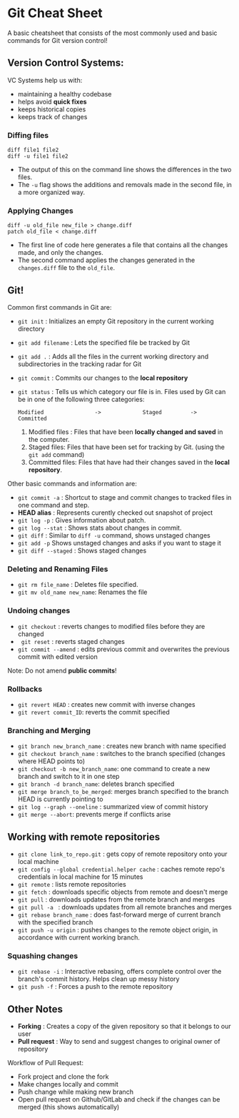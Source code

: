 # Git Cheat Sheet
A basic cheatsheet that consists of the most commonly used and basic commands for Git version control!

## Version Control Systems:
VC Systems help us with:
* maintaining a healthy codebase
* helps avoid **quick fixes**
* keeps historical copies
* keeps track of changes

### Diffing files
``` 
diff file1 file2 
diff -u file1 file2
```

* The output of this on the command line shows the differences in the two files.
* The `-u` flag shows the additions and removals made in the second file, in a more organized way.

### Applying Changes

```
diff -u old_file new_file > change.diff
patch old_file < change.diff
```
* The first line of code here generates a file that contains all the changes made, and only the changes.
* The second command applies the changes generated in the `changes.diff` file to the `old_file`.

## Git!

Common first commands in Git are:

* `git init` : Initializes an empty Git repository in the current working directory
* `git add filename` : Lets the specified file be tracked by Git
* `git add .` : Adds all the files in the current working directory and subdirectories in the tracking radar for Git
* `git commit` : Commits our changes to the **local repository**
* `git status` : Tells us which category our file is in. Files used by Git can be in one of the following three categories:

   ```Modified                ->             Staged         ->                    Committed                             ```


   1. Modified files : Files that have been **locally changed and saved** in the computer.
   2. Staged files: Files that have been set for tracking by Git. (using the `git add` command)
   3. Committed files: Files that have had their changes saved in the **local repository**.


Other basic commands and information are:

* `git commit -a` : Shortcut to stage and commit changes to tracked files in one command and step.
* **HEAD alias** : Represents curently checked out snapshot of project
* `git log -p` : Gives information about patch.
* `git log --stat` : Shows stats about changes in commit.
* `git diff` : Similar to `diff -u` command, shows unstaged changes
* `git add -p` Shows unstaged changes and asks if you want to stage it
* `git diff --staged` : Shows staged changes


### Deleting and Renaming Files
* `git rm file_name` : Deletes file specified.
* `git mv old_name new_name`: Renames the file

### Undoing changes

* `git checkout` : reverts changes to modified files before they are changed
* ` git reset` : reverts staged changes
* `git commit --amend` : edits previous commit and overwrites the previous commit with edited version

Note: Do not amend **public commits**!

### Rollbacks

* `git revert HEAD` : creates new commit with inverse changes
* `git revert commit_ID`: reverts the commit specified

### Branching and Merging

* `git branch new_branch_name` : creates new branch with name specified
* `git checkout branch_name` : switches to the branch specified (changes where HEAD points to)
* `git checkout -b new_branch_name`: one command to create a new branch and switch to it in one step
* `git branch -d branch_name`: deletes branch specified
* `git merge branch_to_be_merged`: merges branch specified to the branch HEAD is currently pointing to
* `git log --graph --oneline` : summarized view of commit history
* `git merge --abort`: prevents merge if conflicts arise

## Working with remote repositories

* `git clone link_to_repo.git` : gets copy of remote repository onto your local machine
* `git config --global credential.helper cache` : caches remote repo's credentials in local machine for 15 minutes
* `git remote` : lists remote repositories
* `git fetch` : downloads specific objects from remote and doesn't merge
* `git pull` : downloads updates from the remote branch and merges
* `git pull -a ` : downloads updates from all remote branches and merges
* `git rebase branch_name` : does fast-forward merge of current branch with the specified branch
* `git push -u origin` : pushes changes to the remote object origin, in accordance with current working branch.

### Squashing changes

* `git rebase -i` : Interactive rebasing, offers complete control over the branch's commit history. Helps clean up messy history
* `git push -f` : Forces a push to the remote repository


## Other Notes

* **Forking** : Creates a copy of the given repository so that it belongs to our user
* **Pull request** : Way to send and suggest changes to original owner of repository

Workflow of Pull Request:

- Fork project and clone the fork
- Make changes locally and commit
- Push change while making new branch
- Open pull request on Github/GitLab and check if the changes can be merged (this shows automatically)
    


